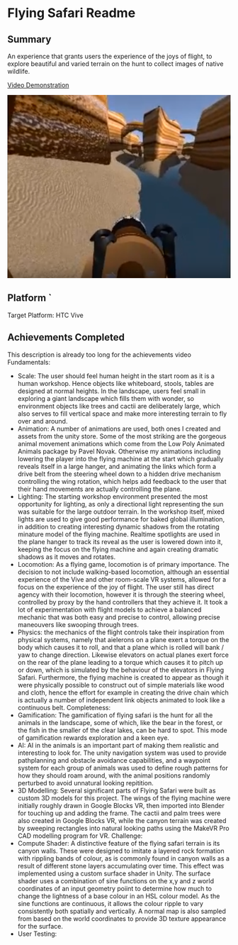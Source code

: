 # Flying Safari Readme
## Summary
An experience that grants users the experience of the joys of flight, to explore beautiful and varied terrain on the hunt to collect images of native wildlife. 

[Video Demonstration](https://www.youtube.com/watch?v=tTkxuBZIRzo&t=132s)

![Flying through canyon environments](/Screenshots/FlyingCanyons.PNG)

## Platform `
Target Platform: HTC Vive

## Achievements Completed

This description is already too long for the achievements video 
Fundamentals:
- Scale: The user should feel human height in the start room as it is a human workshop. Hence objects like whiteboard, stools, tables are designed at normal heights. In the landscape, users feel small in exploring a giant landscape which fills them with wonder, so environment objects like trees and cactii are deliberately large, which also serves to fill vertical space and make more interesting terrain to fly over and around. 
- Animation: A number of animations are used, both ones I created and assets from the unity store. Some of the most striking are the gorgeous animal movement animations which come from the Low Poly Animated Animals package by Pavel Novak. Otherwise my animations including lowering the player into the flying machine at the start which gradually reveals itself in a large hanger, and animating the links which form a drive belt from the steering wheel down to a hidden drive mechanism controlling the wing rotation, which helps add feedback to the user that their hand movements are actually controlling the plane. 
- Lighting: The starting workshop environment presented the most opportunity for lighting, as only a directional light representing the sun was suitable for the large outdoor terrain. In the workshop itself, mixed lights are used to give good performance for baked global illumination, in addition to creating interesting dynamic shadows from the rotating minature model of the flying machine. Realtime spotlights are used in the plane hanger to track its reveal as the user is lowered down into it, keeping the focus on the flying machine and again creating dramatic shadows as it moves and rotates. 
- Locomotion: As a flying game, locomotion is of primary importance. The decision to not include walking-based locomotion, although an essential experience of the Vive and other room-scale VR systems, allowed for a focus on the experience of the joy of flight. The user still has direct agency with their locomotion, however it is through the steering wheel, controlled by proxy by the hand controllers that they achieve it. It took a lot of experimentation with flight models to achieve a balanced mechanic that was both easy and precise to control, allowing precise maneouvers like swooping through trees. 
- Physics: the mechanics of the flight controls take their inspiration from physical systems, namely that aielerons on a plane exert a torque on the body which causes it to roll, and that a plane which is rolled will bank / yaw to change direction. Likewise elevators on actual planes exert force on the rear of the plane leading to a torque which causes it to pitch up or down, which is simulated by the behaviour of the elevators in Flying Safari. Furthermore, the flying machine is created to appear as though it were physically possible to construct out of simple materials like wood and cloth, hence the effort for example in creating the drive chain which is actually a number of independent link objects animated to look like a continuous belt. 
Completeness:
- Gamification: The gamification of flying safari is the hunt for all the animals in the landscape, some of which, like the bear in the forest, or the fish in the smaller of the clear lakes, can be hard to spot. This mode of gamification rewards exploration and a keen eye. 
- AI: AI in the animals is an important part of making them realistic and interesting to look for. The unity navigation system was used to provide pathplanning and obstacle avoidance capabilities, and a waypoint system for each group of animals was used to define rough patterns for how they should roam around, with the animal positions randomly perturbed to avoid unnatural looking repitition. 
- 3D Modelling: Several significant parts of Flying Safari were built as custom 3D models for this project. The wings of the flying machine were initially roughly drawn in Google Blocks VR, then imported into Blender for touching up and adding the frame. The cactii and palm trees were also created in Google Blocks VR, while the canyon terrain was created by sweeping rectangles into natural looking paths using the MakeVR Pro CAD modelling program for VR. 
Challenge:
- Compute Shader: A distinctive feature of the flying safari terrain is its canyon walls. These were designed to imitate a layered rock formation with rippling bands of colour, as is commonly found in canyon walls as a result of different stone layers accumulating over time. This effect was implemented using a custom surface shader in Unity. The surface shader uses a combination of sine functions on the x,y and z world coordinates of an input geometry poiint to determine how much to change the lightness of a base colour in an HSL colour model. As the sine functions are continuous, it allows the colour ripple to vary consistently both spatially and vertically. A normal map is also sampled from based on the world coordinates to provide 3D texture appearance for the surface.   
- User Testing:

